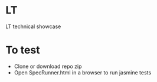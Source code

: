 # LT
LT technical showcase

# To test
- Clone or download repo zip
- Open SpecRunner.html in a browser to run jasmine tests
